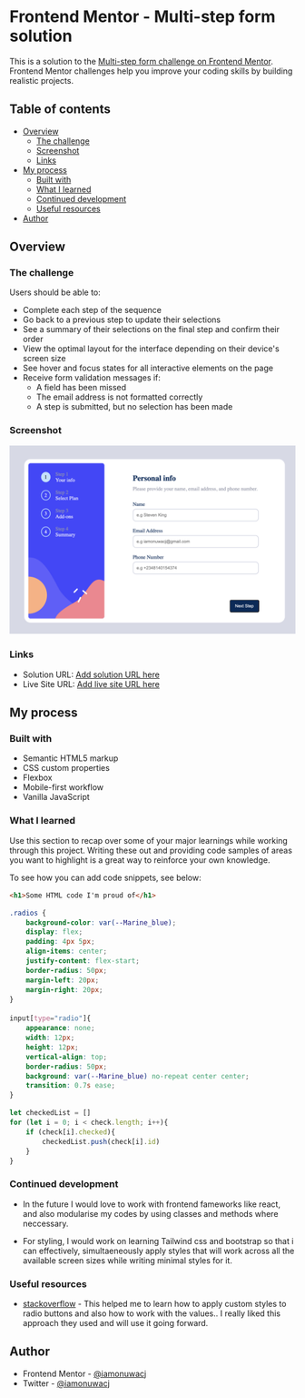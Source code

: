 # Frontend Mentor - Multi-step form solution

This is a solution to the [Multi-step form challenge on Frontend Mentor](https://www.frontendmentor.io/challenges/multistep-form-YVAnSdqQBJ). Frontend Mentor challenges help you improve your coding skills by building realistic projects. 

## Table of contents

- [Overview](#overview)
  - [The challenge](#the-challenge)
  - [Screenshot](#screenshot)
  - [Links](#links)
- [My process](#my-process)
  - [Built with](#built-with)
  - [What I learned](#what-i-learned)
  - [Continued development](#continued-development)
  - [Useful resources](#useful-resources)
- [Author](#author)

## Overview

### The challenge

Users should be able to:

- Complete each step of the sequence
- Go back to a previous step to update their selections
- See a summary of their selections on the final step and confirm their order
- View the optimal layout for the interface depending on their device's screen size
- See hover and focus states for all interactive elements on the page
- Receive form validation messages if:
  - A field has been missed
  - The email address is not formatted correctly
  - A step is submitted, but no selection has been made

### Screenshot

![](./Screenshot%202024-09-09%20at%2007.44.28.png)


### Links

- Solution URL: [Add solution URL here](https://github.com/iamonuwacj/multi-step-form)
- Live Site URL: [Add live site URL here](https://multi-step-form-pi-one.vercel.app/)

## My process

### Built with

- Semantic HTML5 markup
- CSS custom properties
- Flexbox
- Mobile-first workflow
- Vanilla JavaScript


### What I learned

Use this section to recap over some of your major learnings while working through this project. Writing these out and providing code samples of areas you want to highlight is a great way to reinforce your own knowledge.

To see how you can add code snippets, see below:

```html
<h1>Some HTML code I'm proud of</h1>
```
```css
.radios {
    background-color: var(--Marine_blue);
    display: flex;
    padding: 4px 5px;
    align-items: center;
    justify-content: flex-start;
    border-radius: 50px;
    margin-left: 20px;
    margin-right: 20px;
}

input[type="radio"]{
    appearance: none;
    width: 12px;
    height: 12px;
    vertical-align: top;
    border-radius: 50px;
    background: var(--Marine_blue) no-repeat center center;
    transition: 0.7s ease;
}
```
```js
let checkedList = []
for (let i = 0; i < check.length; i++){
    if (check[i].checked){
        checkedList.push(check[i].id)
    }
}
```


### Continued development


- In the future I would love to work with frontend fameworks like react, and also modularise my codes by using classes and methods where neccessary. 


- For styling, I would work on learning Tailwind css and bootstrap so that i can effectively,        simultaeneously apply styles that will work across all the available screen sizes while writing minimal     styles for it.



### Useful resources

- [stackoverflow](https://www.stackoverflow.com) - This helped me to learn how to apply custom styles to
radio buttons and also how to work with the values.. I really liked this approach they used and will use it going forward.


## Author

- Frontend Mentor - [@iamonuwacj](https://www.frontendmentor.io/profile/iamonuwacj)
- Twitter - [@iamonuwacj](https://www.twitter.com/iamonuwacj)

